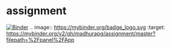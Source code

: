 # assignment

[![Binder](https://mybinder.org/badge_logo.svg)](https://mybinder.org/v2/gh/madhurapg/assignment/master?filepath=%2Fpanel%2FApp)
.. image:: https://mybinder.org/badge_logo.svg
 :target: https://mybinder.org/v2/gh/madhurapg/assignment/master?filepath=%2Fpanel%2FApp
